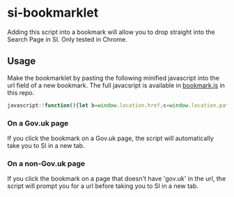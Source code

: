 # si-bookmarklet

Adding this script into a bookmark will allow you to drop straight into the Search Page in SI. Only tested in Chrome.

## Usage

Make the bookmarklet by pasting the following minified javascript into the url field of a new bookmark. The full javacsript is available in [bookmark.js](https://github.com/antoni-devlin-gds/si-bookmarklet/blob/main/bookmark.js) in this repo.

```javascript
javascript:!function(){let b=window.location.href,c=window.location.pathname;if(b.includes("gov.uk"))location="https://my2.siteimprove.com/QualityAssurance/1112165/Overview/Search?SearchIn=Url&Query="+c.replace(/\//g,"%2F");else{let a=prompt("Enter a url to search for in siteimprove:\r\ne.g. '/contact-dfe'","").replace(/\//g,"%2F");a&&(location="https://my2.siteimprove.com/QualityAssurance/1112165/Overview/Search?SearchIn=Url&Query="+escape(a))}}()
```

### On a Gov.uk page

If you click the bookmark on a Gov.uk page, the script will automatically take you to SI in a new tab.

### On a non-Gov.uk page

If you click the bookmark on a page that doesn't have 'gov.uk' in the url, the script will prompt you for a url before taking you to SI in a new tab.
